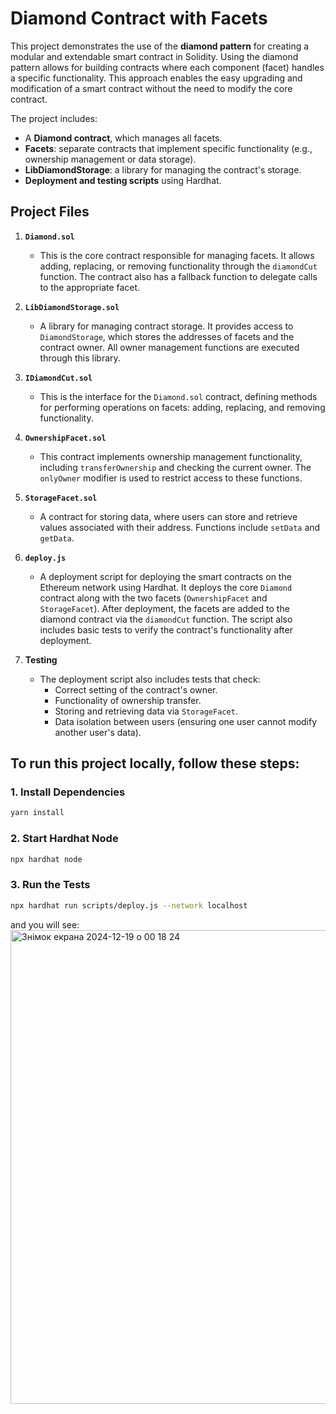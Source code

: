 # Diamond Contract with Facets

This project demonstrates the use of the **diamond pattern** for creating a modular and extendable smart contract in Solidity. Using the diamond pattern allows for building contracts where each component (facet) handles a specific functionality. This approach enables the easy upgrading and modification of a smart contract without the need to modify the core contract.

The project includes:
- A **Diamond contract**, which manages all facets.
- **Facets**: separate contracts that implement specific functionality (e.g., ownership management or data storage).
- **LibDiamondStorage**: a library for managing the contract's storage.
- **Deployment and testing scripts** using Hardhat.

## Project Files

1. **`Diamond.sol`**
   - This is the core contract responsible for managing facets. It allows adding, replacing, or removing functionality through the `diamondCut` function. The contract also has a fallback function to delegate calls to the appropriate facet.

2. **`LibDiamondStorage.sol`**
   - A library for managing contract storage. It provides access to `DiamondStorage`, which stores the addresses of facets and the contract owner. All owner management functions are executed through this library.

3. **`IDiamondCut.sol`**
   - This is the interface for the `Diamond.sol` contract, defining methods for performing operations on facets: adding, replacing, and removing functionality.

4. **`OwnershipFacet.sol`**
   - This contract implements ownership management functionality, including `transferOwnership` and checking the current owner. The `onlyOwner` modifier is used to restrict access to these functions.

5. **`StorageFacet.sol`**
   - A contract for storing data, where users can store and retrieve values associated with their address. Functions include `setData` and `getData`.

6. **`deploy.js`**
   - A deployment script for deploying the smart contracts on the Ethereum network using Hardhat. It deploys the core `Diamond` contract along with the two facets (`OwnershipFacet` and `StorageFacet`). After deployment, the facets are added to the diamond contract via the `diamondCut` function. The script also includes basic tests to verify the contract's functionality after deployment.

7. **Testing**
   - The deployment script also includes tests that check:
     - Correct setting of the contract's owner.
     - Functionality of ownership transfer.
     - Storing and retrieving data via `StorageFacet`.
     - Data isolation between users (ensuring one user cannot modify another user's data).

## To run this project locally, follow these steps:

### 1. **Install Dependencies**

```bash
yarn install
```

### 2. **Start Hardhat Node**

```bash
npx hardhat node
```

### 3. **Run the Tests**

```bash
npx hardhat run scripts/deploy.js --network localhost
```
and you will see:
<img width="758" alt="Знімок екрана 2024-12-19 о 00 18 24" src="https://github.com/user-attachments/assets/6b84ff66-76c8-4a1d-b05e-d86edbbfa15f" />

